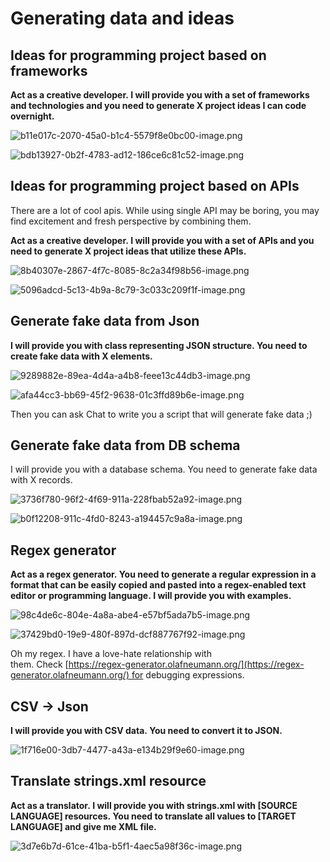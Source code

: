 # Generating data and ideas

## ****Ideas for programming project based on frameworks****

**Act as a creative developer. I will provide you with a set of frameworks and technologies and you need to generate X project ideas I can code overnight.**

![b11e017c-2070-45a0-b1c4-5579f8e0bc00-image.png](Generating%20data%20and%20ideas%20dbe358b5d025481693150a57002b1e7b/b11e017c-2070-45a0-b1c4-5579f8e0bc00-image.png)

![bdb13927-0b2f-4783-ad12-186ce6c81c52-image.png](Generating%20data%20and%20ideas%20dbe358b5d025481693150a57002b1e7b/bdb13927-0b2f-4783-ad12-186ce6c81c52-image.png)

## ****Ideas for programming project based on APIs****

There are a lot of cool apis. While using single API may be boring, you may find excitement and fresh perspective by combining them.

**Act as a creative developer. I will provide you with a set of APIs and you need to generate X project ideas that utilize these APIs.**

![8b40307e-2867-4f7c-8085-8c2a34f98b56-image.png](Generating%20data%20and%20ideas%20dbe358b5d025481693150a57002b1e7b/8b40307e-2867-4f7c-8085-8c2a34f98b56-image.png)

![5096adcd-5c13-4b9a-8c79-3c033c209f1f-image.png](Generating%20data%20and%20ideas%20dbe358b5d025481693150a57002b1e7b/5096adcd-5c13-4b9a-8c79-3c033c209f1f-image.png)

## ****Generate fake data from Json****

**I will provide you with class representing JSON structure. You need to create fake data with X elements.**

![9289882e-89ea-4d4a-a4b8-feee13c44db3-image.png](Generating%20data%20and%20ideas%20dbe358b5d025481693150a57002b1e7b/9289882e-89ea-4d4a-a4b8-feee13c44db3-image.png)

![afa44cc3-bb69-45f2-9638-01c3ffd89b6e-image.png](Generating%20data%20and%20ideas%20dbe358b5d025481693150a57002b1e7b/afa44cc3-bb69-45f2-9638-01c3ffd89b6e-image.png)

Then you can ask Chat to write you a script that will generate fake data ;)

## ****Generate fake data from DB schema****

I will provide you with a database schema. You need to generate fake data with X records.

![3736f780-96f2-4f69-911a-228fbab52a92-image.png](Generating%20data%20and%20ideas%20dbe358b5d025481693150a57002b1e7b/3736f780-96f2-4f69-911a-228fbab52a92-image.png)

![b0f12208-911c-4fd0-8243-a194457c9a8a-image.png](Generating%20data%20and%20ideas%20dbe358b5d025481693150a57002b1e7b/b0f12208-911c-4fd0-8243-a194457c9a8a-image.png)

## ****Regex generator****

**Act as a regex generator. You need to generate a regular expression in a format that can be easily copied and pasted into a regex-enabled text editor or programming language. I will provide you with examples.**

![98c4de6c-804e-4a8a-abe4-e57bf5ada7b5-image.png](Generating%20data%20and%20ideas%20dbe358b5d025481693150a57002b1e7b/98c4de6c-804e-4a8a-abe4-e57bf5ada7b5-image.png)

![37429bd0-19e9-480f-897d-dcf887767f92-image.png](Generating%20data%20and%20ideas%20dbe358b5d025481693150a57002b1e7b/37429bd0-19e9-480f-897d-dcf887767f92-image.png)

Oh my regex. I have a love-hate relationship with them. Check [https://regex-generator.olafneumann.org/](https://regex-generator.olafneumann.org/) for debugging expressions.

## ****CSV → Json****

**I will provide you with CSV data. You need to convert it to JSON.**

![1f716e00-3db7-4477-a43a-e134b29f9e60-image.png](Generating%20data%20and%20ideas%20dbe358b5d025481693150a57002b1e7b/1f716e00-3db7-4477-a43a-e134b29f9e60-image.png)

## ****Translate strings.xml resource****

**Act as a translator. I will provide you with strings.xml with [SOURCE LANGUAGE] resources. You need to translate all values to [TARGET LANGUAGE] and give me XML file.**

![3d7e6b7d-61ce-41ba-b5f1-4aec5a98f36c-image.png](Generating%20data%20and%20ideas%20dbe358b5d025481693150a57002b1e7b/3d7e6b7d-61ce-41ba-b5f1-4aec5a98f36c-image.png)
